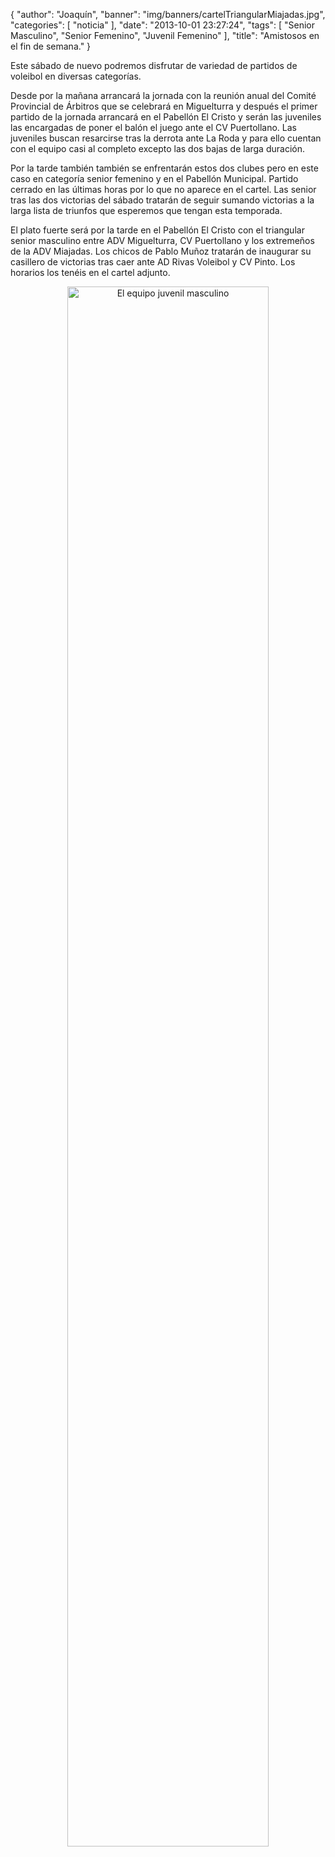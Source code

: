 {
  "author": "Joaquín", 
  "banner": "img/banners/cartelTriangularMiajadas.jpg", 
  "categories": [
    "noticia"
  ], 
  "date": "2013-10-01 23:27:24", 
  "tags": [
    "Senior Masculino", 
    "Senior Femenino", 
    "Juvenil Femenino"
  ], 
  "title": "Amistosos en el fin de semana."
}


Este sábado de nuevo podremos disfrutar de variedad de partidos de voleibol en diversas categorías.

Desde por la mañana arrancará la jornada con la reunión anual del Comité Provincial de Árbitros que se celebrará en Miguelturra y después el primer partido de la jornada arrancará en el Pabellón El Cristo y serán las juveniles las encargadas de poner el balón el juego ante el CV Puertollano. Las juveniles buscan resarcirse tras la derrota ante La Roda y para ello cuentan con el equipo casi al completo excepto las dos bajas de larga duración.

Por la tarde también también se enfrentarán estos dos clubes pero en este caso en categoría senior femenino y en el Pabellón Municipal. Partido cerrado en las últimas horas por lo que no aparece en el cartel. Las senior tras las dos victorias del sábado tratarán de seguir sumando victorias a la larga lista de triunfos que esperemos que tengan esta temporada.

El plato fuerte será por la tarde en el Pabellón El Cristo con el triangular senior masculino entre ADV Miguelturra, CV Puertollano y los extremeños de la ADV Miajadas. Los chicos de Pablo Muñoz tratarán de inaugurar su casillero de victorias tras caer ante AD Rivas Voleibol y CV Pinto. Los horarios los tenéis en el cartel adjunto.

<center>
<a target="_new" href="http://www.advmiguelturra.org/img/banners/cartelTriangularMiajadas.jpg"> 
<img alt="El equipo juvenil masculino" width="80%" align="center" src="http://www.advmiguelturra.org/img/banners/cartelTriangularMiajadas.jpg"/> </a>
</center>

